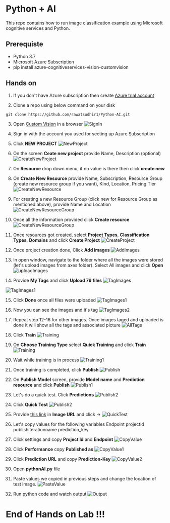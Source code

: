 # Python + AI
This repo contains how to run image classification example using Microsoft cognitive services  and Python. 


## Prerequiste
- Python 3.7
- Microsoft Azure Subscription
- pip install azure-cognitiveservices-vision-customvision

## Hands on

1. If you don't have Azure subscription then create [Azure trial account](https://azure.microsoft.com/en-us/free/?wt.mc_id=AID2463800_QSG_SCL_361865&ocid=AID2463800_QSG_SCL_361865&utm_medium=Owned%20%26%20Operated&utm_campaign=FY20_APAC_Dev%20Community_CFT_Internal%20Social)

2. Clone a repo using below command on your disk

```
git clone https://github.com/rawatsudhir1/Python-AI.git

```

3. Open [Custom Vision](https://www.customvision.ai/) in a browser
 ![SignIn](/Python-AI/HandsOnImages/0.png)


4. Sign in with the account you used for seeting up Azure Subscription


5. Click **NEW PROJECT**
![NewProject](/Python-AI/HandsOnImages/1.png)

6. On the screen **Ceate new project** provide Name, Description (optional) 
![CreateNewProject](/Python-AI/HandsOnImages/2.png)

7. On **Resource** drop down menu, if no value is there then click **create new**

8. On **Create New Resource** provide Name, Subscription, Resource Group (create new resource group if you want), Kind, Location, Pricing Tier
![CreateNewResource](/Python-AI/HandsOnImages/3.png)

9.  For creating a new Resource Group (click new for Resource Group as mentioned above), provide Name and Location 
![CreateNewResourceGroup](/Python-AI/HandsOnImages/3-1.png)

10. Once all the information provided click **Create resource**
![CreateNewResourceGroup](/Python-AI/HandsOnImages/4.png)

11. Once resources got created, select **Project Types**, **Classification Types**, **Domains** and click **Create Project**
![CreateProject](/Python-AI/HandsOnImages/5.png)

12. Once project creation done, Click **Add images**
![AddImages](/Python-AI/HandsOnImages/6.png)

13. In open window, navigate to the folder where all the images were stored (let's upload images from axes folder). Select All images and click **Open**
![uploadImages](/Python-AI/HandsOnImages/7.png)

14. Provide **My Tags** and click **Upload 79 files**
![TagImages](/Python-AI/HandsOnImages/8.png)

![TagImages1](/Python-AI/HandsOnImages/8-1.png)


15. Click **Done** once all files were uploaded
![TagImages1](/Python-AI/HandsOnImages/8-2.png)

16. Now you can see the images and it's tag
![TagImages2](/Python-AI/HandsOnImages/9.png)

17. Repeat step 12-16 for other images. Once images taged and uploaded is done it will show all the tags and associated picture
![AllTags](/Python-AI/HandsOnImages/10.png)

18. Click **Train** 
![Training](/Python-AI/HandsOnImages/11.png)

19. On **Choose Training Type** select **Quick Training** and click **Train**
![Training](/Python-AI/HandsOnImages/12.png)

20. Wait while training is in process
![Training1](/Python-AI/HandsOnImages/13.png)

21. Once training is completed, click **Publish**
![Publish](/Python-AI/HandsOnImages/14.png)

22. On **Publish Model** screen, provide **Model name** and **Prediction resource** and click **Publish**
![Publish1](/Python-AI/HandsOnImages/15.png)

23. Let's do a quick test. Click **Predictions** 
![Publish2](/Python-AI/HandsOnImages/16.png)

24. Click **Quick Test**
![Publish2](/Python-AI/HandsOnImages/17.png)

25. Provide [this link](https://www.sportforaction.com/wp-content/uploads/2017/08/Ski-Helmet-Ultralight-Sking-Helmet-CE-Certification-Snow-Ski-Skateboard-Snowboard-Helmet-55-61CM.jpg) in **Image URL** and click -> 
![QuickTest](/Python-AI/HandsOnImages/18.png)

26. Let's copy values for the following variables
    Endpoint
    projectid
    publishiterationname
    prediction_key
    
27. Click settings and copy **Project Id** and **Endpoint**
![CopyValue](/Python-AI/HandsOnImages/19.png)

28. Click **Performance** copy **Published as** 
 ![CopyValue1](/Python-AI/HandsOnImages/20.png)

29. Click **Prediction URL** and copy **Prediction-Key**
![CopyValue2](/Python-AI/HandsOnImages/21.png) 

30. Open **pythonAI.py** file

31. Paste values we copied in previous steps and change the location of test image. 
![PasteValue](/Python-AI/HandsOnImages/22.png)

32. Run python code and watch output
![Output](/Python-AI/HandsOnImages/23.png)


# End of Hands on Lab !!!
